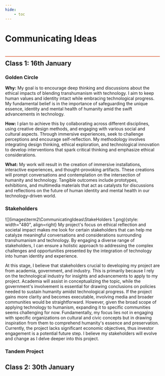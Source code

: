```yaml
---
hide:
    - toc
---
```


# Communicating Ideas
<div style="height:2px; background-color: #E17858; margin-top: 40px; margin-bottom: -20px;"></div>

## Class 1: 16th January

### Golden Circle
**Why:**
My  goal is to encourage deep thinking and discussions about the ethical impacts of blending transhumanism with technology. I aim to keep human values and identity intact while embracing technological progress. My fundamental belief is in the importance of safeguarding the unique essence, identity and mental health of humanity amid the swift advancements in technology.

**How:**
I plan to achieve this by collaborating across different disciplines, using creative design methods, and engaging with various social and cultural aspects. Through immersive experiences, seek to challenge perceptions and encourage self-reflection. My methodology involves integrating design thinking, ethical exploration, and technological innovation to develop interventions that spark critical thinking and emphasize ethical considerations.

**What:**
My work will result in the creation of immersive installations, interactive experiences, and thought-provoking artifacts. These creations will prompt conversations and contemplation on the intersection of humanity and technology. Tangible outcomes include prototypes, exhibitions, and multimedia materials that act as catalysts for discussions and reflections on the future of human identity and mental health in our technology-driven world.

### Stakeholders
![](images\term2\CommunicatingIdeas\StakeHolders 1.png){style: width="480", align=right}
My project's focus on ethical reflection and societal impact makes me look for certain stakeholders that can help me catalyze meaningful conversations and considerations surrounding transhumanism and technology. By engaging a diverse range of stakeholders, I can ensure a holistic approach to addressing the complex challenges and opportunities presented by the integration of technology into human identity and experience.

At this stage, I believe that stakeholders crucial to developing my project are from academia, government, and industry. This is primarily because I rely on the technological industry for insights and advancements to apply to my project. Academia will assist in conceptualizing the topic, while the government's involvement is essential for drawing conclusions on policies needed to sustain humanity amidst technological progress. If the project gains more clarity and becomes executable, involving media and broader communities would be straightforward. However, given the broad scope of applying technology to humanism, expanding it to specific communities seems challenging for now. Fundamentally, my focus lies not in engaging with specific organizations on cultural and civic concepts but in drawing inspiration from them to comprehend humanity's essence and preservation. Currently, the project lacks significant economic objectives, thus investor engagement is a potential future step. I believe my stakeholders will evolve and change as I delve deeper into this project.


### Tandem Project











## Class 2: 30th January

